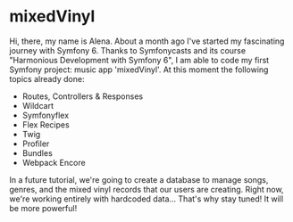 # mixedVinyl
Hi, there, my name is Alena. About a month ago I've started my fascinating journey with Symfony 6. Thanks to Symfonycasts and its course "Harmonious Development with Symfony 6", I am able to code my first Symfony project: music app 'mixedVinyl'.
At this moment the following topics already done: 
<ul>  
<li>
  Routes, Controllers & Responses
  </li>
  <li > 
  Wildcart
    </li>
  <li>Symfonyflex </li>
  <li>Flex Recipes </li>
  <li>Twig </li>
  <li>Profiler</li>
  <li> Bundles </li>
<li> Webpack Encore </li>
</ul>
In a future tutorial, we're going to create a database to manage songs, genres, and the mixed vinyl records that our users are creating. 
Right now, we're working entirely with hardcoded data... 
That's why stay tuned! It will be more powerful! 
